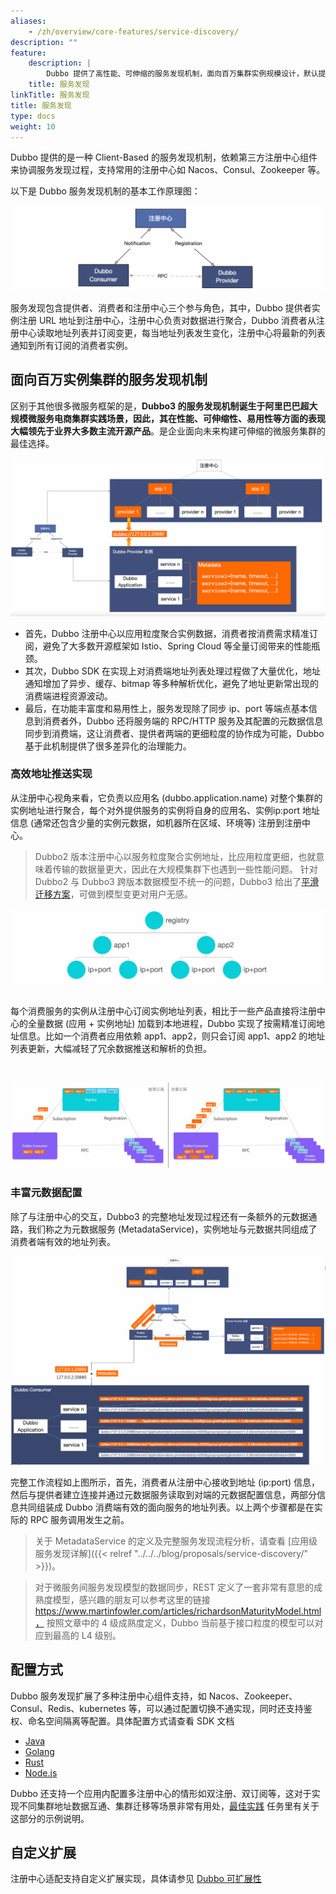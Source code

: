 ```yaml
---
aliases:
    - /zh/overview/core-features/service-discovery/
description: ""
feature:
    description: |
        Dubbo 提供了高性能、可伸缩的服务发现机制，面向百万集群实例规模设计，默认提供 Nacos、Zookeeper 等注册中心适配并支持自定义扩展。
    title: 服务发现
linkTitle: 服务发现
title: 服务发现
type: docs
weight: 10
---
```




Dubbo 提供的是一种 Client-Based 的服务发现机制，依赖第三方注册中心组件来协调服务发现过程，支持常用的注册中心如 Nacos、Consul、Zookeeper 等。

以下是 Dubbo 服务发现机制的基本工作原理图：

![service-discovery](/imgs/v3/feature/service-discovery/arc.png)

服务发现包含提供者、消费者和注册中心三个参与角色，其中，Dubbo 提供者实例注册 URL 地址到注册中心，注册中心负责对数据进行聚合，Dubbo 消费者从注册中心读取地址列表并订阅变更，每当地址列表发生变化，注册中心将最新的列表通知到所有订阅的消费者实例。

## 面向百万实例集群的服务发现机制
区别于其他很多微服务框架的是，**Dubbo3 的服务发现机制诞生于阿里巴巴超大规模微服务电商集群实践场景，因此，其在性能、可伸缩性、易用性等方面的表现大幅领先于业界大多数主流开源产品**。是企业面向未来构建可伸缩的微服务集群的最佳选择。

![service-discovery](/imgs/v3/feature/service-discovery/arc2.png)

* 首先，Dubbo 注册中心以应用粒度聚合实例数据，消费者按消费需求精准订阅，避免了大多数开源框架如 Istio、Spring Cloud 等全量订阅带来的性能瓶颈。
* 其次，Dubbo SDK 在实现上对消费端地址列表处理过程做了大量优化，地址通知增加了异步、缓存、bitmap 等多种解析优化，避免了地址更新常出现的消费端进程资源波动。
* 最后，在功能丰富度和易用性上，服务发现除了同步 ip、port 等端点基本信息到消费者外，Dubbo 还将服务端的 RPC/HTTP 服务及其配置的元数据信息同步到消费端，这让消费者、提供者两端的更细粒度的协作成为可能，Dubbo 基于此机制提供了很多差异化的治理能力。

### 高效地址推送实现

从注册中心视角来看，它负责以应用名 (dubbo.application.name) 对整个集群的实例地址进行聚合，每个对外提供服务的实例将自身的应用名、实例ip:port 地址信息 (通常还包含少量的实例元数据，如机器所在区域、环境等) 注册到注册中心。

> Dubbo2 版本注册中心以服务粒度聚合实例地址，比应用粒度更细，也就意味着传输的数据量更大，因此在大规模集群下也遇到一些性能问题。
> 针对 Dubbo2 与 Dubbo3 跨版本数据模型不统一的问题，Dubbo3 给出了[平滑迁移方案](/zh-cn/docs3-v2/java-sdk/upgrades-and-compatibility/service-discovery/migration-service-discovery/)，可做到模型变更对用户无感。

![service-discovery](/imgs/v3/feature/service-discovery/registry-data.png)

<br/>
每个消费服务的实例从注册中心订阅实例地址列表，相比于一些产品直接将注册中心的全量数据 (应用 + 实例地址) 加载到本地进程，Dubbo 实现了按需精准订阅地址信息。比如一个消费者应用依赖 app1、app2，则只会订阅 app1、app2 的地址列表更新，大幅减轻了冗余数据推送和解析的负担。

<p> </p>
<br/>

![service-discovery](/imgs/v3/feature/service-discovery/subscription2.png)

### 丰富元数据配置
除了与注册中心的交互，Dubbo3 的完整地址发现过程还有一条额外的元数据通路，我们称之为元数据服务 (MetadataService)，实例地址与元数据共同组成了消费者端有效的地址列表。

![service-discovery](/imgs/v3/feature/service-discovery/metadata.png)

完整工作流程如上图所示，首先，消费者从注册中心接收到地址 (ip:port) 信息，然后与提供者建立连接并通过元数据服务读取到对端的元数据配置信息，两部分信息共同组装成 Dubbo 消费端有效的面向服务的地址列表。以上两个步骤都是在实际的 RPC 服务调用发生之前。

> 关于 MetadataService 的定义及完整服务发现流程分析，请查看 [应用级服务发现详解]({{< relref "../../../blog/proposals/service-discovery/" >}})。

> 对于微服务间服务发现模型的数据同步，REST 定义了一套非常有意思的成熟度模型，感兴趣的朋友可以参考这里的链接 https://www.martinfowler.com/articles/richardsonMaturityModel.html， 按照文章中的 4 级成熟度定义，Dubbo 当前基于接口粒度的模型可以对应到最高的 L4 级别。

## 配置方式
Dubbo 服务发现扩展了多种注册中心组件支持，如 Nacos、Zookeeper、Consul、Redis、kubernetes 等，可以通过配置切换不通实现，同时还支持鉴权、命名空间隔离等配置。具体配置方式请查看 SDK 文档

* [Java](/)
* [Golang](/)
* [Rust](/)
* [Node.js](/)

Dubbo 还支持一个应用内配置多注册中心的情形如双注册、双订阅等，这对于实现不同集群地址数据互通、集群迁移等场景非常有用处，[最佳实践](/) 任务里有关于这部分的示例说明。

## 自定义扩展
注册中心适配支持自定义扩展实现，具体请参见 [Dubbo 可扩展性](../extensibility)